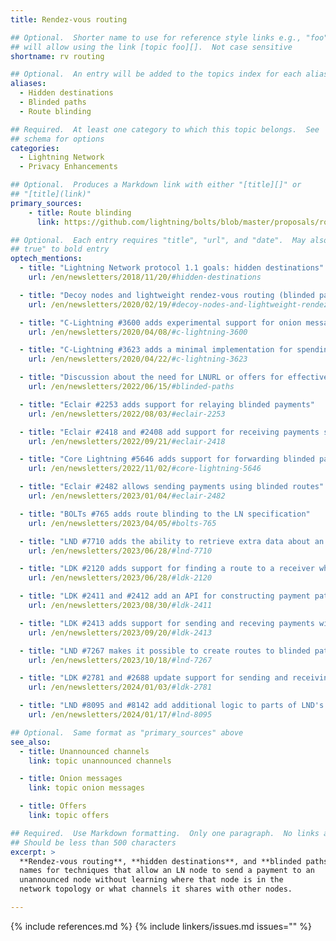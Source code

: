 ```yaml
---
title: Rendez-vous routing

## Optional.  Shorter name to use for reference style links e.g., "foo"
## will allow using the link [topic foo][].  Not case sensitive
shortname: rv routing

## Optional.  An entry will be added to the topics index for each alias
aliases:
  - Hidden destinations
  - Blinded paths
  - Route blinding

## Required.  At least one category to which this topic belongs.  See
## schema for options
categories:
  - Lightning Network
  - Privacy Enhancements

## Optional.  Produces a Markdown link with either "[title][]" or
## "[title](link)"
primary_sources:
    - title: Route blinding
      link: https://github.com/lightning/bolts/blob/master/proposals/route-blinding.md

## Optional.  Each entry requires "title", "url", and "date".  May also use "feature:
## true" to bold entry
optech_mentions:
  - title: "Lightning Network protocol 1.1 goals: hidden destinations"
    url: /en/newsletters/2018/11/20/#hidden-destinations

  - title: "Decoy nodes and lightweight rendez-vous routing (blinded paths)"
    url: /en/newsletters/2020/02/19/#decoy-nodes-and-lightweight-rendez-vous-routing

  - title: "C-Lightning #3600 adds experimental support for onion messages using blinded paths"
    url: /en/newsletters/2020/04/08/#c-lightning-3600

  - title: "C-Lightning #3623 adds a minimal implementation for spending payments using blinded paths"
    url: /en/newsletters/2020/04/22/#c-lightning-3623

  - title: "Discussion about the need for LNURL or offers for effective blinded paths"
    url: /en/newsletters/2022/06/15/#blinded-paths

  - title: "Eclair #2253 adds support for relaying blinded payments"
    url: /en/newsletters/2022/08/03/#eclair-2253

  - title: "Eclair #2418 and #2408 add support for receiving payments sent with blinded routes"
    url: /en/newsletters/2022/09/21/#eclair-2418

  - title: "Core Lightning #5646 adds support for forwarding blinded payments"
    url: /en/newsletters/2022/11/02/#core-lightning-5646

  - title: "Eclair #2482 allows sending payments using blinded routes"
    url: /en/newsletters/2023/01/04/#eclair-2482

  - title: "BOLTs #765 adds route blinding to the LN specification"
    url: /en/newsletters/2023/04/05/#bolts-765

  - title: "LND #7710 adds the ability to retrieve extra data about an HTLC in support of route blinding"
    url: /en/newsletters/2023/06/28/#lnd-7710

  - title: "LDK #2120 adds support for finding a route to a receiver who is using blinded paths"
    url: /en/newsletters/2023/06/28/#ldk-2120

  - title: "LDK #2411 and #2412 add an API for constructing payment paths for blinded payments"
    url: /en/newsletters/2023/08/30/#ldk-2411

  - title: "LDK #2413 adds support for sending and receving payments with blinded paths"
    url: /en/newsletters/2023/09/20/#ldk-2413

  - title: "LND #7267 makes it possible to create routes to blinded paths"
    url: /en/newsletters/2023/10/18/#lnd-7267

  - title: "LDK #2781 and #2688 update support for sending and receiving blinded payments"
    url: /en/newsletters/2024/01/03/#ldk-2781

  - title: "LND #8095 and #8142 add additional logic to parts of LND's codebase for handling binded paths"
    url: /en/newsletters/2024/01/17/#lnd-8095

## Optional.  Same format as "primary_sources" above
see_also:
  - title: Unannounced channels
    link: topic unannounced channels

  - title: Onion messages
    link: topic onion messages

  - title: Offers
    link: topic offers

## Required.  Use Markdown formatting.  Only one paragraph.  No links allowed.
## Should be less than 500 characters
excerpt: >
  **Rendez-vous routing**, **hidden destinations**, and **blinded paths** are
  names for techniques that allow an LN node to send a payment to an
  unannounced node without learning where that node is in the
  network topology or what channels it shares with other nodes.

---
```

{% include references.md %}
{% include linkers/issues.md issues="" %}
